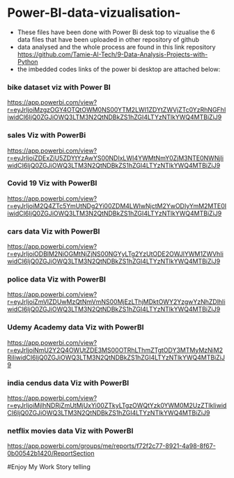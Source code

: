 # Power-BI-data-vizualisation-

* These files have been done with Power Bi desk top to vizualise the 6 data files that have been uploaded in other repository of github
* data analysed and the whole process are found in this link repository https://github.com/Tamie-AI-Tech/9-Data-Analysis-Projects-with-Python
* the imbedded codes links of the power bi desktop are attached below: 

### bike dataset viz with Power BI

https://app.powerbi.com/view?r=eyJrIjoiMzgzOGY4OTQtOWM0NS00YTM2LWI1ZDYtZWVjZTc0YzRhNGFhIiwidCI6IjQ0ZGJiOWQ3LTM3N2QtNDBkZS1hZGI4LTYzNTlkYWQ4MTBiZiJ9


### sales Viz with PowerBi

https://app.powerbi.com/view?r=eyJrIjoiZDExZjU5ZDYtYzAwYS00NDIxLWI4YWMtNmY0ZjM3NTE0NWNjIiwidCI6IjQ0ZGJiOWQ3LTM3N2QtNDBkZS1hZGI4LTYzNTlkYWQ4MTBiZiJ9

### Covid 19 Viz with PowerBI

https://app.powerbi.com/view?r=eyJrIjoiM2Q4ZTc5YmUtNDg2Yi00ZDM4LWIwNjctM2YwODIyYmM2MTE0IiwidCI6IjQ0ZGJiOWQ3LTM3N2QtNDBkZS1hZGI4LTYzNTlkYWQ4MTBiZiJ9

### cars data Viz with PowerBI

https://app.powerbi.com/view?r=eyJrIjoiODBlM2NiOGMtNjZjNS00NGYyLTg2YzUtODE2OWJlYWM1ZWVhIiwidCI6IjQ0ZGJiOWQ3LTM3N2QtNDBkZS1hZGI4LTYzNTlkYWQ4MTBiZiJ9

### police data Viz with PowerBI

https://app.powerbi.com/view?r=eyJrIjoiZmVlZDUwMzQtNmVmNS00MjEzLThjMDktOWY2YzgwYzNhZDlhIiwidCI6IjQ0ZGJiOWQ3LTM3N2QtNDBkZS1hZGI4LTYzNTlkYWQ4MTBiZiJ9

### Udemy Academy data Viz with PowerBI

https://app.powerbi.com/view?r=eyJrIjoiNmU2Y2Q4OWUtZDE3MS00OTRhLThmZTgtODY3MTMyMzNiM2RiIiwidCI6IjQ0ZGJiOWQ3LTM3N2QtNDBkZS1hZGI4LTYzNTlkYWQ4MTBiZiJ9

### india cendus data Viz with PowerBI
https://app.powerbi.com/view?r=eyJrIjoiMjlhNDRjZmUtMjUxYi00ZTkyLTgzOWQtYzk0YWM0M2UzZTlkIiwidCI6IjQ0ZGJiOWQ3LTM3N2QtNDBkZS1hZGI4LTYzNTlkYWQ4MTBiZiJ9

### netflix movies data Viz with PowerBI
https://app.powerbi.com/groups/me/reports/f72f2c77-8921-4a98-8f67-0b00542b1420/ReportSection




#Enjoy My Work Story telling






